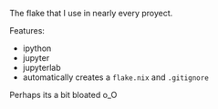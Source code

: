 The flake that I use in nearly every proyect.

Features:
- ipython
- jupyter
- jupyterlab
- automatically creates a `flake.nix` and `.gitignore`

Perhaps its a bit bloated o_O
